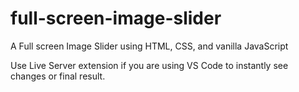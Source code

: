 # full-screen-image-slider
A Full screen Image Slider using HTML, CSS, and vanilla JavaScript

Use Live Server extension if you are using VS Code to instantly see changes or final result. 
